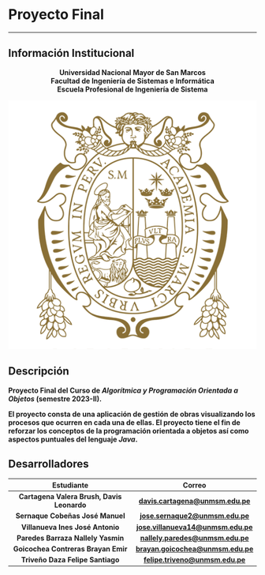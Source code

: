 # Proyecto Final
---
## Información Institucional
<center>
<p><b>Universidad Nacional Mayor de San Marcos<br>
Facultad de Ingeniería de Sistemas e Informática<br>
Escuela Profesional de Ingeniería de Sistema<b></p>

![UNMSM logo](LogoUNSMN/Logo%20UNMSM.png "Universidad Nacional Mayor de San Marcos")
</center>

## Descripción
Proyecto Final del Curso de *Algorítmica y Programación Orientada a Objetos* (semestre 2023-II).

El proyecto consta de una aplicación de gestión de obras visualizando los procesos que ocurren en cada una de ellas. El proyecto tiene el fin de reforzar los conceptos de la **programación orientada a objetos** así como aspectos puntuales del lenguaje *Java*.

## Desarrolladores

|Estudiante     | Correo|
|:-------------:|:-----:|
|Cartagena Valera Brush, Davis Leonardo|davis.cartagena@unmsm.edu.pe|
|Sernaque Cobeñas José Manuel|jose.sernaque2@unmsm.edu.pe|
|Villanueva Ines José Antonio|jose.villanueva14@unmsm.edu.pe|
|Paredes Barraza Nallely Yasmin|nallely.paredes@unmsm.edu.pe|
|Goicochea Contreras Brayan Emir|brayan.goicochea@unmsm.edu.pe|
|Triveño Daza Felipe Santiago|felipe.triveno@unmsm.edu.pe|